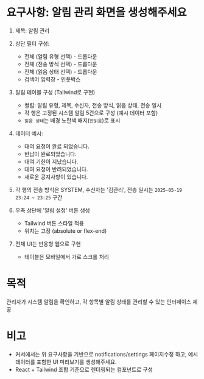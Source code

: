 # 요구사항: 알림 관리 화면을 생성해주세요

1. 제목: 알림 관리
2. 상단 필터 구성:
   - 전체 (알림 유형 선택) - 드롭다운
   - 전체 (전송 방식 선택) - 드롭다운
   - 전체 (읽음 상태 선택) - 드롭다운
   - 검색어 입력창 - 인풋박스

3. 알림 테이블 구성 (Tailwind로 구현)
   - 컬럼: 알림 유형, 제목, 수신자, 전송 방식, 읽음 상태, 전송 일시
   - 각 행은 고정된 시스템 알림 5건으로 구성 (예시 데이터 포함)
   - `읽음 상태`는 배경 노란색 배지(`안읽음`)로 표시

4. 데이터 예시:
   - 대여 요청이 완료 되었습니다.
   - 반납이 완료되었습니다.
   - 대여 기한이 지났습니다.
   - 대여 요청이 반려되었습니다.
   - 새로운 공지사항이 있습니다.

5. 각 행의 전송 방식은 SYSTEM, 수신자는 '김관리', 전송 일시는 `2025-05-19 23:24 ~ 23:25` 구간

6. 우측 상단에 '알림 설정' 버튼 생성
   - Tailwind 버튼 스타일 적용
   - 위치는 고정 (absolute or flex-end)

7. 전체 UI는 반응형 웹으로 구현
   - 테이블은 모바일에서 가로 스크롤 처리

# 목적
관리자가 시스템 알림을 확인하고, 각 항목별 알림 상태를 관리할 수 있는 인터페이스 제공

# 비고
- 커서에서는 위 요구사항을 기반으로 notifications/settings 페이지수정 하고, 예시 데이터를 포함한 UI 미리보기를 생성해주세요.
- React + Tailwind 조합 기준으로 렌더링되는 컴포넌트로 구성
